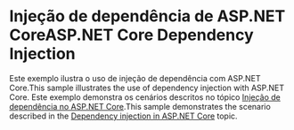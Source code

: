 # <a name="aspnet-core-dependency-injection"></a><span data-ttu-id="a3e5d-101">Injeção de dependência de ASP.NET Core</span><span class="sxs-lookup"><span data-stu-id="a3e5d-101">ASP.NET Core Dependency Injection</span></span>

<span data-ttu-id="a3e5d-102">Este exemplo ilustra o uso de injeção de dependência com ASP.NET Core.</span><span class="sxs-lookup"><span data-stu-id="a3e5d-102">This sample illustrates the use of dependency injection with ASP.NET Core.</span></span> <span data-ttu-id="a3e5d-103">Este exemplo demonstra os cenários descritos no tópico [Injeção de dependência no ASP.NET Core](https://docs.microsoft.com/aspnet/core/fundamentals/dependency-injection).</span><span class="sxs-lookup"><span data-stu-id="a3e5d-103">This sample demonstrates the scenario described in the [Dependency injection in ASP.NET Core](https://docs.microsoft.com/aspnet/core/fundamentals/dependency-injection) topic.</span></span>
